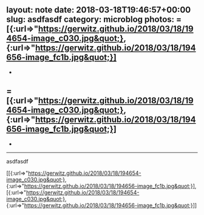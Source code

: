 layout: note
date: 2018-03-18T19:46:57+00:00
slug: asdfasdf
category: microblog
photos:
= [{:url=&gt;&quot;https://gerwitz.github.io/2018/03/18/194654-image_c030.jpg&quot;}, {:url=&gt;&quot;https://gerwitz.github.io/2018/03/18/194656-image_fc1b.jpg&quot;}]
- 
- 
= [{:url=&gt;&quot;https://gerwitz.github.io/2018/03/18/194654-image_c030.jpg&quot;}, {:url=&gt;&quot;https://gerwitz.github.io/2018/03/18/194656-image_fc1b.jpg&quot;}]
- 
- 
---
asdfasdf

[[{:url=&gt;&quot;https://gerwitz.github.io/2018/03/18/194654-image_c030.jpg&quot;}, {:url=&gt;&quot;https://gerwitz.github.io/2018/03/18/194656-image_fc1b.jpg&quot;}], [{:url=&gt;&quot;https://gerwitz.github.io/2018/03/18/194654-image_c030.jpg&quot;}, {:url=&gt;&quot;https://gerwitz.github.io/2018/03/18/194656-image_fc1b.jpg&quot;}]]
